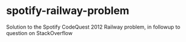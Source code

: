 spotify-railway-problem
=======================

Solution to the Spotify CodeQuest 2012 Railway problem, in followup to question on StackOverflow